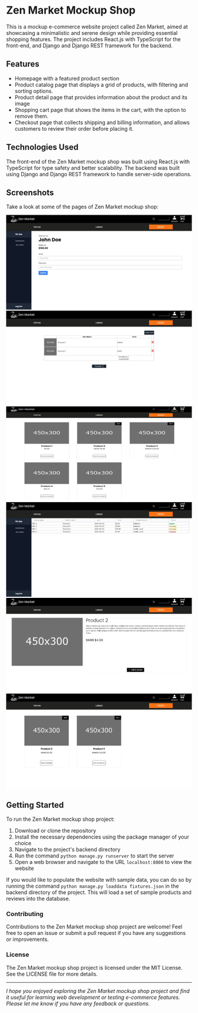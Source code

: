 <h1>Zen Market Mockup Shop</h1>

<p>This is a mockup e-commerce website project called Zen Market, aimed at showcasing a minimalistic and serene design while providing essential shopping features. The project includes React.js with TypeScript for the front-end, and Django and Django REST framework for the backend.</p>

<h2>Features</h2>
<ul>
  <li>Homepage with a featured product section</li>
  <li>Product catalog page that displays a grid of products, with filtering and sorting options.</li>
  <li>Product detail page that provides information about the product and its image</li>
  <li>Shopping cart page that shows the items in the cart, with the option to remove them.</li>
  <li>Checkout page that collects shipping and billing information, and allows customers to review their order before placing it.</li>
</ul>
<h2>Technologies Used</h2>
<p>The front-end of the Zen Market mockup shop was built using React.js with TypeScript for type safety and better scalability. The backend was built using Django and Django REST framework to handle server-side operations.</p>

<h2>Screenshots</h2>
<p>Take a look at some of the pages of Zen Market mockup shop:</p>
<img src=".github-screenshots/dashboard.jpg" alt="Dashboard" width=512 height=256>
<img src=".github-screenshots/checkout_summary.jpg" alt="Checkout Summary" width=512 height=256>
<img src=".github-screenshots/homepage.jpg" alt="Homepage" width=512 height=256>
<img src=".github-screenshots/orders.jpg" alt="Orders" width=512 height=256>
<img src=".github-screenshots/product_page.jpg" alt="Product Detail" width=512 height=256>
<img src=".github-screenshots/sales.jpg" alt="Sales Page" width=512 height=256>
<h2>Getting Started</h2>
<p>To run the Zen Market mockup shop project:</p>
<ol>
  <li>Download or clone the repository</li>
  <li>Install the necessary dependencies using the package manager of your choice</li>
  <li>Navigate to the project's backend directory</li>
  <li>Run the command <code>python manage.py runserver</code> to start the server</li>
  <li>Open a web browser and navigate to the URL <code>localhost:8000</code> to view the website</li>
</ol>

<p>If you would like to populate the website with sample data, you can do so by running the command <code>python manage.py loaddata fixtures.json</code> in the backend directory of the project. This will load a set of sample products and reviews into the database.</p>

<h3>Contributing</h3>
<p>Contributions to the Zen Market mockup shop project are welcome! Feel free to open an issue or submit a pull request if you have any suggestions or improvements.</p>

<h3>License</h3>
<p>The Zen Market mockup shop project is licensed under the MIT License. See the LICENSE file for more details.</p>

<hr/>
<p><i>I hope you enjoyed exploring the Zen Market mockup shop project and find it useful for learning web development or testing e-commerce features. Please let me know if you have any feedback or questions.</i></p>
